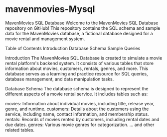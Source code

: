 # mavenmovies-Mysql
MavenMovies SQL Database
Welcome to the MavenMovies SQL Database repository on GitHub! This repository contains the SQL schema and sample data for the MavenMovies database, a fictional database designed for a movie rental and management system.

Table of Contents
Introduction
Database Schema
Sample Queries

Introduction
The MavenMovies SQL Database is created to simulate a movie rental platform's backend system. It consists of various tables that store information about movies, customers, rentals, genres, and more. This database serves as a learning and practice resource for SQL queries, database management, and data manipulation tasks.

Database Schema
The database schema is designed to represent the different aspects of a movie rental service. It includes tables such as:

movies: Information about individual movies, including title, release year, genre, and runtime.
customers: Details about the customers using the service, including name, contact information, and membership status.
rentals: Records of movies rented by customers, including rental dates and due dates.
genres: Various movie genres for categorization.
... and other related tables.
